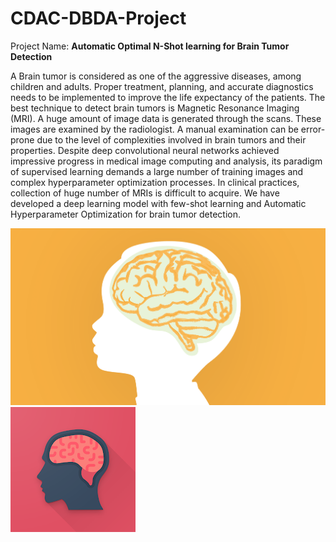 # CDAC-DBDA-Project
Project Name: **Automatic Optimal N-Shot learning for Brain Tumor Detection**

A Brain tumor is considered as one of the aggressive diseases, among children and adults. Proper treatment, planning, and accurate diagnostics needs to be implemented to improve the life expectancy of the patients. The best technique to detect brain tumors is Magnetic Resonance Imaging (MRI). A huge amount of image data is generated through the scans. These images are examined by the radiologist. A manual examination can be error-prone due to the level of complexities involved in brain tumors and their properties. Despite deep convolutional neural networks achieved impressive progress in medical image computing and analysis, its paradigm of supervised learning demands a large number of training images and complex hyperparameter optimization processes. In clinical practices, collection of huge number of MRIs is difficult to acquire. We have developed a deep learning model with few-shot learning and Automatic Hyperparameter Optimization for brain tumor detection.


<img src="https://raw.githubusercontent.com/SagarDhandare/CDAC-DBDA-Project/main/Images/bt.jpg">
<img src="https://raw.githubusercontent.com/SagarDhandare/CDAC-DBDA-Project/main/Images/bt.png">
